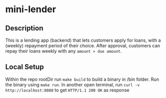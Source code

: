 # mini-lender

## Description

This is a lending app (backend) that lets customers apply for loans, with a (weekly) repayment
period of their choice. After approval, customers can repay their loans weekly with any `amount >
due amount`.

## Local Setup

Within the repo rootDir run `make build` to build a binary in /bin folder. Run the binary
using `make run`. In another open terminal, run `curl -v http://localhost:8080` to get `HTTP/1.1 200 OK` as response
